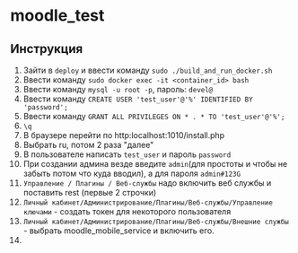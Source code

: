 # moodle_test

## Инструкция

1. Зайти в `deploy` и ввести команду `sudo ./build_and_run_docker.sh`
2. Ввести команду `sudo docker exec -it <container_id> bash`
3. Ввести команду `mysql -u root -p`, пароль: `devel@`
4. Ввести команду `CREATE USER 'test_user'@'%' IDENTIFIED BY 'password';`
5. Ввести команду `GRANT ALL PRIVILEGES ON * . * TO 'test_user'@'%';`
6. `\q`
7. В браузере перейти по http:localhost:1010/install.php 
8. Выбрать ru, потом 2 раза "далее"
9. В пользователе написать `test_user` и пароль `password`
10. При создании админа везде введите `admin`(для простоты и чтобы не забыть потом что куда вводил), а для пароля `admin#123G`
11. `Управление / Плагины / Веб-службы` надо включить веб службы и поставить rest (первые 2 строчки)
12. `Личный кабинет/Администрирование/Плагины/Веб-службы/Управление ключами` -  создать токен для некоторого пользователя
13. `Личный кабинет/Администрирование/Плагины/Веб-службы/Внешние службы` - выбрать moodle_mobile_service и включить его.
14.
